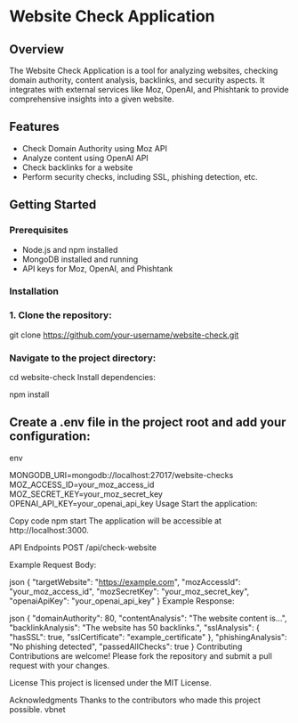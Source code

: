# Website Check Application

## Overview

The Website Check Application is a tool for analyzing websites, checking domain authority, content analysis, backlinks, and security aspects. It integrates with external services like Moz, OpenAI, and Phishtank to provide comprehensive insights into a given website.

## Features

- Check Domain Authority using Moz API
- Analyze content using OpenAI API
- Check backlinks for a website
- Perform security checks, including SSL, phishing detection, etc.

## Getting Started

### Prerequisites

- Node.js and npm installed
- MongoDB installed and running
- API keys for Moz, OpenAI, and Phishtank

### Installation

### 1. Clone the repository:

  
   git clone https://github.com/your-username/website-check.git

### Navigate to the project directory:

cd website-check
Install dependencies:

npm install

## Create a .env file in the project root and add your configuration:

env

MONGODB_URI=mongodb://localhost:27017/website-checks
MOZ_ACCESS_ID=your_moz_access_id
MOZ_SECRET_KEY=your_moz_secret_key
OPENAI_API_KEY=your_openai_api_key
Usage
Start the application:

Copy code
npm start
The application will be accessible at http://localhost:3000.

API Endpoints
POST /api/check-website

Example Request Body:

json
{
  "targetWebsite": "https://example.com",
  "mozAccessId": "your_moz_access_id",
  "mozSecretKey": "your_moz_secret_key",
  "openaiApiKey": "your_openai_api_key"
}
Example Response:

json
{
  "domainAuthority": 80,
  "contentAnalysis": "The website content is...",
  "backlinkAnalysis": "The website has 50 backlinks.",
  "sslAnalysis": {
    "hasSSL": true,
    "sslCertificate": "example_certificate"
  },
  "phishingAnalysis": "No phishing detected",
  "passedAllChecks": true
}
Contributing
Contributions are welcome! Please fork the repository and submit a pull request with your changes.

License
This project is licensed under the MIT License.

Acknowledgments
Thanks to the contributors who made this project possible.
vbnet

